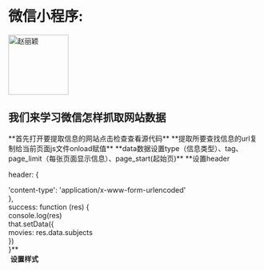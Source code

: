 # 微信小程序:

<img src="http://img2015.zdface.com/20170403/400eb0b46d359e4da1c9833242048238.png" title="赵丽颖" width="120" height="120" align=center />
<h2>我们来学习微信怎样抓取网站数据</h2>  
**首先打开要提取信息的网站点击检查查看源代码**  
**提取所要查找信息的url复制给当前页面js文件onload赋值**  
**data数据设置type（信息类型）、tag、page_limit（每张页面显示信息）、page_start(起始页)**  
**设置header  

header: {  

 'content-type': 'application/x-www-form-urlencoded'    
      },    
      success: function (res) {    
        console.log(res)    
        that.setData({    
          movies: res.data.subjects    
        })    
      }**    
  **设置样式**      



